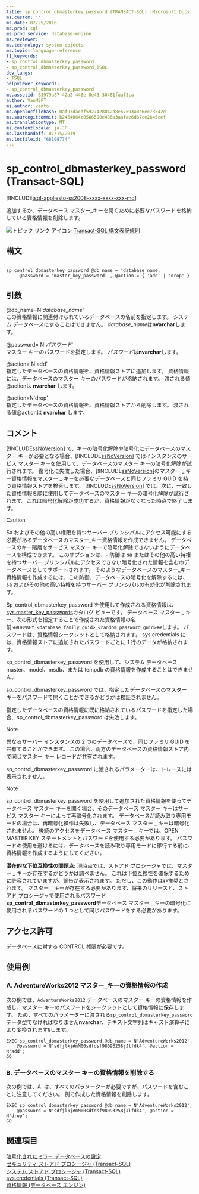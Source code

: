 ```yaml
---
title: sp_control_dbmasterkey_password (TRANSACT-SQL) |Microsoft Docs
ms.custom: ''
ms.date: 02/25/2016
ms.prod: sql
ms.prod_service: database-engine
ms.reviewer: ''
ms.technology: system-objects
ms.topic: language-reference
f1_keywords:
- sp_control_dbmasterkey_password
- sp_control_dbmasterkey_password_TSQL
dev_langs:
- TSQL
helpviewer_keywords:
- sp_control_dbmasterkey_password
ms.assetid: 63979a87-42a2-446e-8e43-30481faaf3ca
author: VanMSFT
ms.author: vanto
ms.openlocfilehash: 0af97dacdf5927428042d8e67593a0c6ee78542d
ms.sourcegitcommit: b2464064c0566590e486a3aafae6d67ce2645cef
ms.translationtype: MT
ms.contentlocale: ja-JP
ms.lasthandoff: 07/15/2019
ms.locfileid: "68108774"
---
```

# <a name="spcontroldbmasterkeypassword-transact-sql"></a>sp_control_dbmasterkey_password (Transact-SQL)
[!INCLUDE[tsql-appliesto-ss2008-xxxx-xxxx-xxx-md](../../includes/tsql-appliesto-ss2008-xxxx-xxxx-xxx-md.md)]

  追加するか、データベース マスター_キーを開くために必要なパスワードを格納している資格情報を削除します。  
  
 ![トピック リンク アイコン](../../database-engine/configure-windows/media/topic-link.gif "トピック リンク アイコン") [Transact-SQL 構文表記規則](../../t-sql/language-elements/transact-sql-syntax-conventions-transact-sql.md)  
  
## <a name="syntax"></a>構文  
  
```  
  
sp_control_dbmasterkey_password @db_name = 'database_name,  
     @password = 'master_key_password' , @action = { 'add' | 'drop' }  
```  
  
## <a name="arguments"></a>引数  
 @db_name=N'*database_name*'  
 この資格情報に関連付けられているデータベースの名前を指定します。 システム データベースにすることはできません。 *database_name*は**nvarchar**します。  
  
 @password= N'*パスワード*'  
 マスター キーのパスワードを指定します。 *パスワード*は**nvarchar**します。  
  
 @action= N'add'  
 指定したデータベースの資格情報を、資格情報ストアに追加します。 資格情報には、データベースのマスター キーのパスワードが格納されます。 渡される値@actionは **nvarchar** します。  
  
 @action=N'drop'  
 指定したデータベースの資格情報を、資格情報ストアから削除します。 渡される値@actionは **nvarchar** します。  
  
## <a name="remarks"></a>コメント  
 [!INCLUDE[ssNoVersion](../../includes/ssnoversion-md.md)] で、キーの暗号化解除や暗号化にデータベースのマスター キーが必要となる場合、[!INCLUDE[ssNoVersion](../../includes/ssnoversion-md.md)] ではインスタンスのサービス マスター キーを使用して、データベースのマスター キーの暗号化解除が試行されます。 復号化に失敗した場合、[!INCLUDE[ssNoVersion](../../includes/ssnoversion-md.md)]のマスター _ キー資格情報をマスター _ キーを必要なデータベースと同じファミリ GUID を持つ資格情報ストアを検索します。 [!INCLUDE[ssNoVersion](../../includes/ssnoversion-md.md)] では、次に、一致した資格情報を順に使用してデータベースのマスター キーの暗号化解除が試行されます。これは暗号化解除が成功するか、資格情報がなくなった時点で終了します。  
  
> [!CAUTION]  
>  Sa およびその他の高い権限を持つサーバー プリンシパルにアクセス可能にする必要があるデータベースのマスター_キー資格情報を作成できません。 データベースのキー階層をサービス マスター キーで暗号化解除できないようにデータベースを構成できます。 このオプションは、- 防御は sa またはその他の高い特権を持つサーバー プリンシパルにアクセスできない暗号化された情報を含むのデータベースとしてサポートされます。 そのようなデータベースのマスター_キー資格情報を作成するには、この防御、データベースの暗号化を解除するには、sa およびその他の高い特権を持つサーバー プリンシパルの有効化が削除されます。  
  
 Sp_control_dbmasterkey_password を使用して作成される資格情報は、 [sys.master_key_passwords](../../relational-databases/system-catalog-views/sys-master-key-passwords-transact-sql.md)カタログ ビューです。 データベース マスター _ キー、次の形式を指定することで作成された資格情報の名前:`##DBMKEY_<database_family_guid>_<random_password_guid>##`します。 パスワードは、資格情報シークレットとして格納されます。 sys.credentials には、資格情報ストアに追加されたパスワードごとに 1 行のデータが格納されます。  
  
 sp_control_dbmasterkey_password を使用して、システム データベース master、model、msdb、または tempdb の資格情報を作成することはできません。  
  
 sp_control_dbmasterkey_password では、指定したデータベースのマスター キーをパスワードで開くことができるかどうかは検証されません。  
  
 指定したデータベースの資格情報に既に格納されているパスワードを指定した場合、sp_control_dbmasterkey_password は失敗します。  
  
> [!NOTE]  
>  異なるサーバー インスタンスの 2 つのデータベースで、同じファミリ GUID を共有することができます。 この場合、両方のデータベースの資格情報ストア内で同じマスター キー レコードが共有されます。  
  
 sp_control_dbmasterkey_password に渡されるパラメーターは、トレースには表示されません。  
  
> [!NOTE]  
>  sp_control_dbmasterkey_password を使用して追加された資格情報を使ってデータベース マスター キーを開く場合、そのデータベース マスター キーはサービス マスター キーによって再暗号化されます。 データベースが読み取り専用モードの場合は、再暗号化操作は失敗し、データベース マスター _ キーは暗号化されません。 後続のアクセスをデータベース マスター _ キーでは、OPEN MASTER KEY ステートメントとパスワードを使用する必要があります。 パスワードの使用を避けるには、データベースを読み取り専用モードに移行する前に、資格情報を作成するようにしてください。  
  
 **潜在的な下位互換性の問題点:** 現時点では、ストアド プロシージャでは、マスター _ キーが存在するかどうかは調べません。 これは下位互換性を確保するために許容されていますが、警告が表示されます。 ただし、この動作は非推奨とされます。 マスター _ キーが存在する必要があります、将来のリリースと、ストアド プロシージャで使用されるパスワード**sp_control_dbmasterkey_password**データベース マスター _ キーの暗号化に使用されるパスワードの 1 つとして同じパスワードをする必要があります。  
  
## <a name="permissions"></a>アクセス許可  
 データベースに対する CONTROL 権限が必要です。  
  
## <a name="examples"></a>使用例  
  
### <a name="a-creating-a-credential-for-the-adventureworks2012-master-key"></a>A. AdventureWorks2012 マスター_キーの資格情報の作成  
 次の例では、`AdventureWorks2012` データベースのマスター キーの資格情報を作成し、マスター キーのパスワードをシークレットとして資格情報に保存します。 ため、すべてのパラメーターに渡される`sp_control_dbmasterkey_password`データ型でなければなりません**nvarchar**、テキスト文字列はキャスト演算子により変換されます`N`します。  
  
```  
EXEC sp_control_dbmasterkey_password @db_name = N'AdventureWorks2012',   
    @password = N'sdfjlkj#mM00sdfdsf98093258jJlfdk4', @action = N'add';  
GO  
```  
  
### <a name="b-dropping-a-credential-for-a-database-master-key"></a>B. データベースのマスター キーの資格情報を削除する  
 次の例では、A. は、すべてのパラメーターが必要ですが、パスワードを含むことに注意してください。 例で作成した資格情報を削除します。  
  
```  
EXEC sp_control_dbmasterkey_password @db_name = N'AdventureWorks2012',   
    @password = N'sdfjlkj#mM00sdfdsf98093258jJlfdk4', @action = N'drop';  
GO  
```  
  
## <a name="see-also"></a>関連項目  
 [暗号化されたミラー データベースの設定](../../database-engine/database-mirroring/set-up-an-encrypted-mirror-database.md)   
 [セキュリティ ストアド プロシージャ &#40;Transact-SQL&#41;](../../relational-databases/system-stored-procedures/security-stored-procedures-transact-sql.md)   
 [システム ストアド プロシージャ &#40;Transact-SQL&#41;](../../relational-databases/system-stored-procedures/system-stored-procedures-transact-sql.md)   
 [sys.credentials &#40;Transact-SQL&#41;](../../relational-databases/system-catalog-views/sys-credentials-transact-sql.md)   
 [資格情報 &#40;データベース エンジン&#41;](../../relational-databases/security/authentication-access/credentials-database-engine.md)  
  
  
